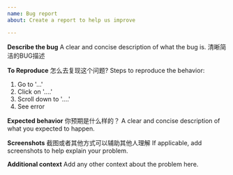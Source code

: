 ```yaml
---
name: Bug report
about: Create a report to help us improve

---
```


**Describe the bug**
A clear and concise description of what the bug is. 
清晰简洁的BUG描述

**To Reproduce** 
怎么去复现这个问题?
Steps to reproduce the behavior:
1. Go to '...'
2. Click on '....'
3. Scroll down to '....'
4. See error

**Expected behavior**
你预期是什么样的？
A clear and concise description of what you expected to happen.

**Screenshots**
截图或者其他方式可以辅助其他人理解
If applicable, add screenshots to help explain your problem.

**Additional context**
Add any other context about the problem here.
